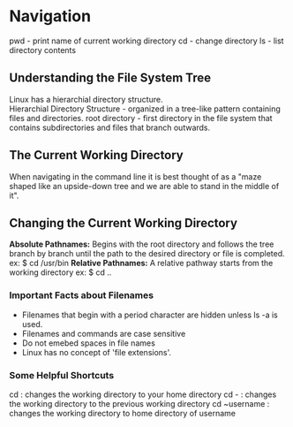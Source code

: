 # Navigation
pwd - print name of current working directory
cd - change directory
ls - list directory contents

## Understanding the File System Tree
Linux has a hierarchial directory structure.                                
Hierarchial Directory Structure - organized in a tree-like pattern containing files and directories.
root directory - first directory in the file system that contains subdirectories and files that branch outwards.

## The Current Working Directory
When navigating in the command line it is best thought of as a "maze shaped like an upside-down tree and we are able to stand in the middle of it".

## Changing the Current Working Directory
**Absolute Pathnames:** Begins with the root directory and follows the tree branch by branch until the path to the desired directory or file is completed. ex: $ cd /usr/bin
**Relative Pathnames:** A relative pathway starts from the working directory ex: $ cd ..

### Important Facts about Filenames
- Filenames that begin with a period character are hidden unless ls -a is used.
- Filenames and commands are case sensitive
- Do not emebed spaces in file names
- Linux has no concept of 'file extensions'.

### Some Helpful Shortcuts
cd : changes the working directory to your home directory
cd - : changes the working directory to the previous working directory
cd ~username : changes the working directory to home directory of username